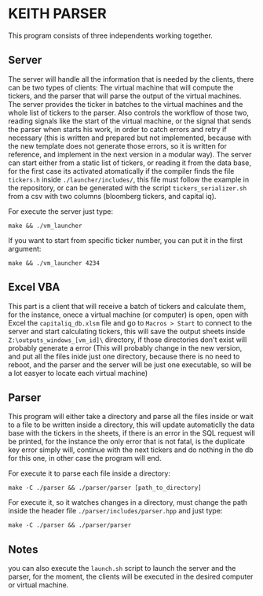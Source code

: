 # KEITH PARSER

This program consists of three independents working together.
## Server
The server will handle all the information that is needed by the clients, there can be two types of clients: The virtual machine that will compute the tickers, and the parser that will parse the output of the virtual machines. The server provides the ticker in batches to the virtual machines and the whole list of tickers to the parser. Also controls the workflow of those two, reading signals like the start of the virtual machine, or the signal that sends the parser when starts his work, in order to catch errors and retry if necessary (this is written and prepared but not implemented, because with the new template does not generate those errors, so it is written for reference, and implement in the next version in a modular way). The server can start either from a static list of tickers, or reading it from the data base, for the first case its activated atomatically if the compiler finds the file `tickers.h` inside `./launcher/includes/`, this file must follow the example in the repository, or can be generated with the script `tickers_serializer.sh` from a csv with two columns (bloomberg tickers, and capital iq).

For execute the server just type:
```
make && ./vm_launcher
```

If you want to start from specific ticker number, you can put it in the first argument:

```
make && ./vm_launcher 4234
```

## Excel VBA
This part is a client that will receive a batch of tickers and calculate them, for the instance, onece a virtual machine (or computer) is open, open with Excel the `capitaliq_db.xlsm` file and go to `Macros > Start` to connect to the server and start calculating tickers, this will save the output sheets inside `Z:\outputs_windows_[vm_id]\` directory, if those directories don't exist will probably generate a error (This will probably change in the new version, and put all the files inide just one directory, because there is no need to reboot, and the parser and the server will be just one executable, so will be a lot easyer to locate each virtual machine)

## Parser
This program will either take a directory and parse all the files inside or wait to a file to be written inside a directory, this will update automaticlly the data base with the tickers in the sheets, if there is an error in the SQL request will be printed, for the instance the only error that is not fatal, is the duplicate key error simply will, continue with the next tickers and do nothing in the db for this one, in other case the program will end.

For execute it to parse each file inside a directory:
```
make -C ./parser && ./parser/parser [path_to_directory]
```

For execute it, so it watches changes in a directory, must change the path inside the header file `./parser/includes/parser.hpp` and just type:

```
make -C ./parser && ./parser/parser
```

## Notes

you can also execute the `launch.sh` script to launch the server and the parser, for the moment, the clients will be executed in the desired computer or virtual machine.
